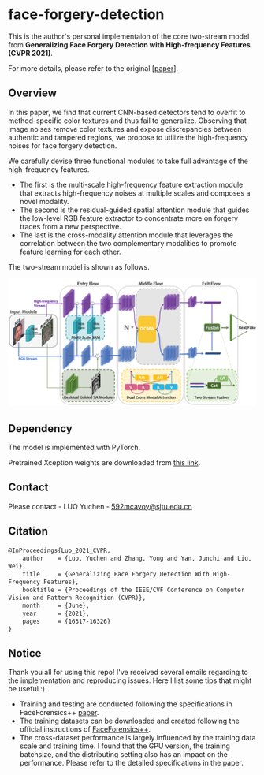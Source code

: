 # face-forgery-detection

This is the author's personal implementaion of the core two-stream model from **Generalizing Face Forgery Detection with High-frequency Features (CVPR 2021)**. 

For more details, please refer to the original [[paper](https://openaccess.thecvf.com/content/CVPR2021/html/Luo_Generalizing_Face_Forgery_Detection_With_High-Frequency_Features_CVPR_2021_paper.html)].

## Overview

In this paper, we find that current CNN-based detectors tend to overfit to method-specific color textures and thus fail to generalize. Observing that image noises remove color textures and expose discrepancies between authentic and tampered regions, we propose to utilize the high-frequency noises for face forgery detection.

We carefully devise three functional modules to take full advantage of the high-frequency features. 

- The first is the multi-scale high-frequency feature extraction module that extracts high-frequency noises at multiple scales and composes a novel modality. 
- The second is the residual-guided spatial attention module that guides the low-level RGB feature extractor to concentrate more on forgery traces from a new perspective. 
- The last is the cross-modality attention module that leverages the correlation between the two complementary modalities to promote feature learning for each other. 

The two-stream model is shown as follows.

![image-20210428105010020](img/pipeline.png)

## Dependency

The model is implemented with PyTorch.

Pretrained Xception weights are downloaded from [this link](http://data.lip6.fr/cadene/pretrainedmodels/xception-b5690688.pth).

## Contact

Please contact - LUO Yuchen - 592mcavoy@sjtu.edu.cn

## Citation

```
@InProceedings{Luo_2021_CVPR,
    author    = {Luo, Yuchen and Zhang, Yong and Yan, Junchi and Liu, Wei},
    title     = {Generalizing Face Forgery Detection With High-Frequency Features},
    booktitle = {Proceedings of the IEEE/CVF Conference on Computer Vision and Pattern Recognition (CVPR)},
    month     = {June},
    year      = {2021},
    pages     = {16317-16326}
}
```

## Notice
Thank you all for using this repo! I've received several emails regarding to the implementation and reproducing issues. Here I list some tips that might be useful :).
- Training and testing are conducted following the specifications in FaceForensics++ [paper](https://arxiv.org/abs/1901.08971).
- The training datasets can be downloaded and created following the official instructions of [FaceForensics++](https://github.com/ondyari/FaceForensics).
- The cross-dataset performance is largely influenced by the training data scale and training time. I found that the GPU version, the training batchsize, and the distributing setting also has an impact on the performance. Please refer to the detailed specifications in the paper.









